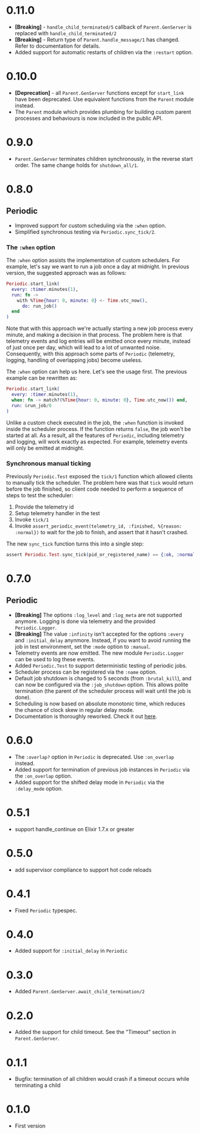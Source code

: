 # 0.11.0
- **[Breaking]** - `handle_child_terminated/5` callback of `Parent.GenServer` is replaced with `handle_child_terminated/2`
- **[Breaking]** - Return type of `Parent.handle_message/1` has changed. Refer to documentation for details.
- Added support for automatic restarts of children via the `:restart` option.

# 0.10.0

- **[Deprecation]** - all `Parent.GenServer` functions except for `start_link` have been deprecated. Use equivalent functions from the `Parent` module instead.
- The `Parent` module which provides plumbing for building custom parent processes and behaviours is now included in the public API.

# 0.9.0

- `Parent.GenServer` terminates children synchronously, in the reverse start order. The same change holds for `shutdown_all/1`.

# 0.8.0

## Periodic

- Improved support for custom scheduling via the `:when` option.
- Simplified synchronous testing via `Periodic.sync_tick/2`.

### The `:when` option

The `:when` option assists the implementation of custom schedulers. For example, let's say we want to run a job once a day at midnight. In previous version, the suggested approach was as follows:

```elixir
Periodic.start_link(
  every: :timer.minutes(1),
  run: fn ->
    with %Time{hour: 0, minute: 0} <- Time.utc_now(),
      do: run_job()
  end
)
```

Note that with this approach we're actually starting a new job process every minute, and making a decision in that process. The problem here is that telemetry events and log entries will be emitted once every minute, instead of just once per day, which will lead to a lot of unwanted noise. Consequently, with this approach some parts of `Periodic` (telemetry, logging, handling of overlapping jobs) become useless.

The `:when` option can help us here. Let's see the usage first. The previous example can be rewritten as:

```elixir
Periodic.start_link(
  every: :timer.minutes(1),
  when: fn -> match?(%Time{hour: 0, minute: 0}, Time.utc_now()) end,
  run: &run_job/0
)
```

Unlike a custom check executed in the job, the `:when` function is invoked inside the scheduler process. If the function returns `false`, the job won't be started at all. As a result, all the features of `Periodic`, including telemetry and logging, will work exactly as expected. For example, telemetry events will only be emitted at midnight.

### Synchronous manual ticking

Previously `Periodic.Test` exposed the `tick/1` function which allowed clients to manually tick the scheduler. The problem here was that `tick` would return before the job finished, so client code needed to perform a sequence of steps to test the scheduler:

1. Provide the telemetry id
2. Setup telemetry handler in the test
3. Invoke `tick/1`
4. Invoke `assert_periodic_event(telemetry_id, :finished, %{reason: :normal})` to wait for the job to finish, and assert that it hasn't crashed.

The new `sync_tick` function turns this into a single step:

```elixir
assert Periodic.Test.sync_tick(pid_or_registered_name) == {:ok, :normal}
```

# 0.7.0

## Periodic

- **[Breaking]** The options `:log_level` and `:log_meta` are not supported anymore. Logging is done via telemetry and the provided `Periodic.Logger`.
- **[Breaking]** The value `:infinity` isn't accepted for the options `:every` and `:initial_delay` anynmore. Instead, if you want to avoid running the job in test environment, set the `:mode` option to `:manual`.
- Telemetry events are now emitted. The new module `Periodic.Logger` can be used to log these events.
- Added `Periodic.Test` to support deterministic testing of periodic jobs.
- Scheduler process can be registered via the `:name` option.
- Default job shutdown is changed to 5 seconds (from `:brutal_kill`), and can now be configured via the `:job_shutdown` option. This allows polite termination (the parent of the scheduler process will wait until the job is done).
- Scheduling is now based on absolute monotonic time, which reduces the chance of clock skew in regular delay mode.
- Documentation is thoroughly reworked. Check it out [here](https://hexdocs.pm/parent/Periodic.html#content).

# 0.6.0

- The `:overlap?` option in `Periodic` is deprecated. Use `:on_overlap` instead.
- Added support for termination of previous job instances in `Periodic` via the `:on_overlap` option.
- Added support for the shifted delay mode in `Periodic` via the `:delay_mode` option.

# 0.5.1

- support handle_continue on Elixir 1.7.x or greater

# 0.5.0

- add supervisor compliance to support hot code reloads

# 0.4.1

- Fixed `Periodic` typespec.

# 0.4.0

- Added support for `:initial_delay` in `Periodic`

# 0.3.0

- Added `Parent.GenServer.await_child_termination/2`

# 0.2.0

- Added the support for child timeout. See the "Timeout" section in `Parent.GenServer`.

# 0.1.1

- Bugfix: termination of all children would crash if a timeout occurs while terminating a child

# 0.1.0

- First version

